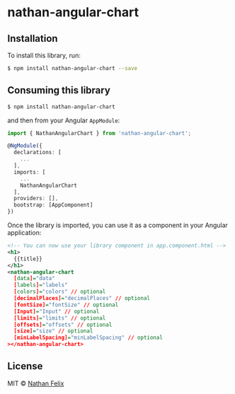 # nathan-angular-chart

## Installation

To install this library, run:

```bash
$ npm install nathan-angular-chart --save
```

## Consuming this library

```bash
$ npm install nathan-angular-chart
```

and then from your Angular `AppModule`:

```typescript
import { NathanAngularChart } from 'nathan-angular-chart';

@NgModule({
  declarations: [
    ...
  ],
  imports: [
    ...
    NathanAngularChart
  ],
  providers: [],
  bootstrap: [AppComponent]
})
```

Once the library is imported, you can use it as a component in your Angular application:

```xml
<!-- You can now use your library component in app.component.html -->
<h1>
  {{title}}
</h1>
<nathan-angular-chart
  [data]="data"
  [labels]="labels"
  [colors]="colors" // optional
  [decimalPlaces]="decimalPlaces" // optional
  [fontSize]="fontSize" // optional
  [Input]="Input" // optional
  [limits]="limits" // optional
  [offsets]="offsets" // optional
  [size]="size" // optional
  [minLabelSpacing]="minLabelSpacing" // optional
></nathan-angular-chart>
```

## License

MIT © [Nathan Felix](mailto:natholas@gmail.com)
